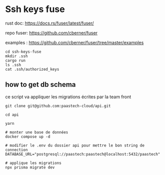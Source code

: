 # Ssh keys fuse

rust doc:
https://docs.rs/fuser/latest/fuser/

repo fuser:
https://github.com/cberner/fuser

examples :
https://github.com/cberner/fuser/tree/master/examples

```
cd ssh-keys-fuse
mkdir .ssh
cargo run
ls .ssh
cat .ssh/authorized_keys
```

## how to get db schema

ce script va appliquer les migrations écrites par la team front

```
git clone git@github.com:paastech-cloud/api.git

cd api

yarn

# monter une base de données
docker compose up -d

# modifier le .env du dossier api pour mettre le bon string de connection
DATABASE_URL="postgresql://paastech:paastech@localhost:5432/paastech"

# applique les migrations
npx prisma migrate dev
```
